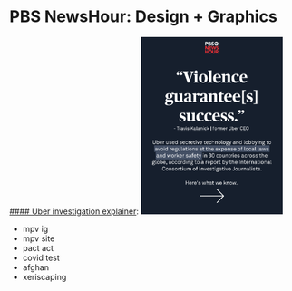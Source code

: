 # PBS NewsHour: Design + Graphics 

<a href="https://www.instagram.com/p/Cf9pnajFWp8/?utm_source=ig_web_copy_link">
#### Uber investigation explainer</a>:    

<a href="https://www.instagram.com/p/Cf9pnajFWp8/?utm_source=ig_web_copy_link">
<img src="images/uber.png" alt="uber graphic" width="250px" text-align=center/>
</a>

- mpv ig
- mpv site
- pact act
- covid test
- afghan
- xeriscaping
